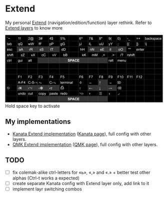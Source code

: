 # Extend

My personal [Extend](https://github.com/stevep99/keyboard-tweaks/tree/master/ExtendLayer) (navigation/edition/function) layer rethink.
Refer to [Extend layers](https://colemakmods.github.io/ergonomic-mods/extend.html) to know more

![](Extend.jpg)
Hold space key to activate

## My implementations

- [Kanata Extend implementation](kanata.kbd#L47-L54) ([Kanata page](https://github.com/jtroo/kanata)), full config with other layers.
- [QMK Extend implementation](https://github.com/XelorR/Keychron_qmk/blob/wireless_playground/keyboards/keychron/k11_max/jis_encoder/rgb/keymaps/my/keymap.c#L131-L136) ([QMK page](https://qmk.fm/)), full config with other layers.

## TODO

- [ ] fix colemak-alike ctrl-letters for «ь», «,» and «.» + better test other alphas (Ctrl-t works a expected)
- [ ] create separate Kanata config with Extend layer only, add link to it
- [ ] implement layr switching combos
